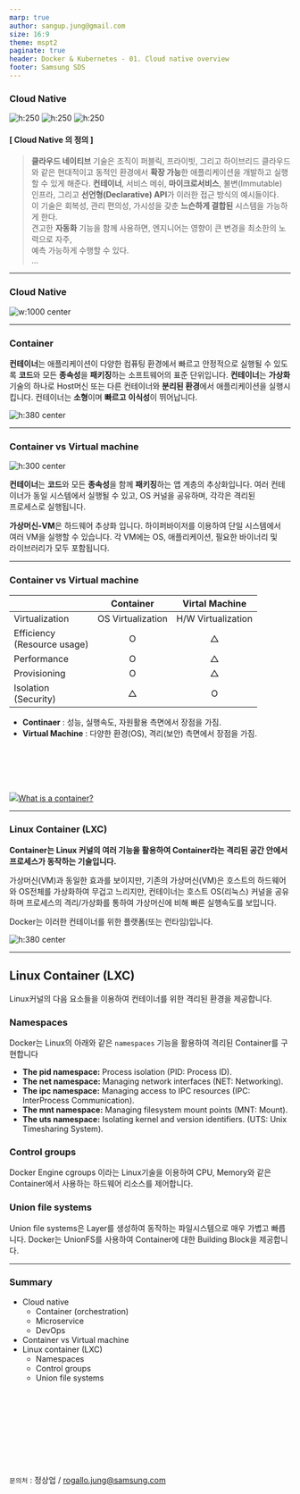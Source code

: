 ```yaml
---
marp: true
author: sangup.jung@gmail.com
size: 16:9
theme: mspt2
paginate: true
header: Docker & Kubernetes - 01. Cloud native overview
footer: Samsung SDS
---
```



### Cloud Native

![h:250](./img/cloud_native_1.png) ![h:250](./img/cloud_native_2.png) ![h:250](./img/cloud_native_3.png)

#### [ Cloud Native 의 정의 ]
> **클라우드 네이티브** 기술은 조직이 퍼블릭, 프라이빗, 그리고 하이브리드 클라우드와 같은 현대적이고 동적인 환경에서 **확장 가능**한 애플리케이션을 개발하고 실행할 수 있게 해준다. **컨테이너**, 서비스 메쉬, **마이크로서비스**, 불변(Immutable) 인프라, 그리고 **선언형(Declarative) API**가 이러한 접근 방식의 예시들이다.  
이 기술은 회복성, 관리 편의성, 가시성을 갖춘 **느슨하게 결합된** 시스템을 가능하게 한다.  
견고한 **자동화** 기능을 함께 사용하면, 엔지니어는 영향이 큰 변경을 최소한의 노력으로 자주,  
예측 가능하게 수행할 수 있다.  
...

---

### Cloud Native

![w:1000 center](./img/cloud_native_4.png)

---

### Container

**컨테이너**는 애플리케이션이 다양한 컴퓨팅 환경에서 빠르고 안정적으로 실행될 수 있도록 **코드**와 모든 **종속성**을 **패키징**하는 소프트웨어의 표준 단위입니다.
**컨테이너**는 **가상화** 기술의 하나로 Host머신 또는 다른 컨테이너와 **분리된 환경**에서 애플리케이션을 실행시킵니다.
컨테이너는 **소형**이며 **빠르고** **이식성**이 뛰어납니다.

![h:380 center](./img/conatiner.png)

---

### Container vs Virtual machine

![h:300 center](./img/containers-vs-vm.png)

**컨테이너**는 **코드**와 모든 **종속성**을 함께 **패키징**하는 앱 계층의 추상화입니다.
여러 컨테이너가 동일 시스템에서 실행될 수 있고, OS 커널을 공유하며, 각각은 격리된  
프로세스로 실행됩니다.

**가상머신-VM**은 하드웨어 추상화 입니다. 하이퍼바이저를 이용하여 단일 시스템에서  
여러 VM을 실행할 수 있습니다. 각 VM에는 OS, 애플리케이션, 필요한 바이너리 및  
라이브러리가 모두 포함됩니다.

---

### Container vs Virtual machine

| | Container | Virtal Machine |
| :--- | :----: | :----: |
| Virtualization | OS Virtualization | H/W Virtualization |
| Efficiency<br>(Resource usage) | O | △ |
| Performance |  O | △ |
| Provisioning |  O | △ |
| Isolation<br>(Security) | △ | O |


- **Continaer** : 성능, 실행속도, 자원활용 측면에서 장점을 가짐.  
- **Virtual Machine** : 다양한 환경(OS), 격리(보안) 측면에서 장점을 가짐.

<br><br><br><br>

![](./img/hyperlink.png)[What is a container?](https://www.docker.com/resources/what-container/)

---

### Linux Container (LXC)
**Container는  Linux 커널의 여러 기능을 활용하여 Container라는 격리된 공간 안에서 프로세스가 동작하는 기술입니다.**

가상머신(VM)과 동일한 효과를 보이지만, 기존의 가상머신(VM)은 호스트의 하드웨어와 OS전체를 가상화하여 무겁고 느리지만, 컨테이너는 호스트 OS(리눅스) 커널을 공유하며 프로세스의 격리/가상화를 통하여 가상머신에 비해 빠른 실행속도를 보입니다.

Docker는 이러한 컨테이너를 위한 플랫폼(또는 런타임)입니다. 

![h:380 center](./img/linuxContainer.jpg)

---
## Linux Container (LXC)
Linux커널의 다음 요소들을 이용하여 컨테이너를 위한 격리된 환경을 제공합니다.

### Namespaces
Docker는 Linux의 아래와 같은  `namespaces` 기능을 활용하여 격리된 Container를 구현합니다
- **The pid namespace:** Process isolation (PID: Process ID).
- **The net namespace:** Managing network interfaces (NET: Networking).
- **The ipc namespace:** Managing access to IPC resources (IPC: InterProcess Communication).
- **The mnt namespace:** Managing filesystem mount points (MNT: Mount).
- **The uts namespace:** Isolating kernel and version identifiers. (UTS: Unix Timesharing System).

### Control groups
Docker Engine cgroups 이라는 Linux기술을 이용하여 CPU, Memory와 같은 Container에서 사용하는 하드웨어 리소스를 제어합니다.

### Union file systems
Union file systems은 Layer를 생성하여 동작하는 파일시스템으로 매우 가볍고 빠릅니다. Docker는 UnionFS를 사용하여 Container에 대한 Building Block을 제공합니다.



---

### Summary

- Cloud native
    - Container (orchestration)
    - Microservice
    - DevOps
- Container vs Virtual machine
- Linux container (LXC)
    - Namespaces
    - Control groups
    - Union file systems

<br><br><br><br><br><br><br><br>


`문의처` : 정상업 / rogallo.jung@samsung.com